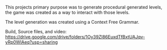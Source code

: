This projects primary purpose was to generate procedural generated levels, the game was created as a way to interact with those levels.

The level generation was created using a Context Free Grammar.


Build, Source files, and video: https://drive.google.com/drive/folders/1Oy39Zl86EuxdTfBxtUAJqv-yRp0WlAeq?usp=sharing
